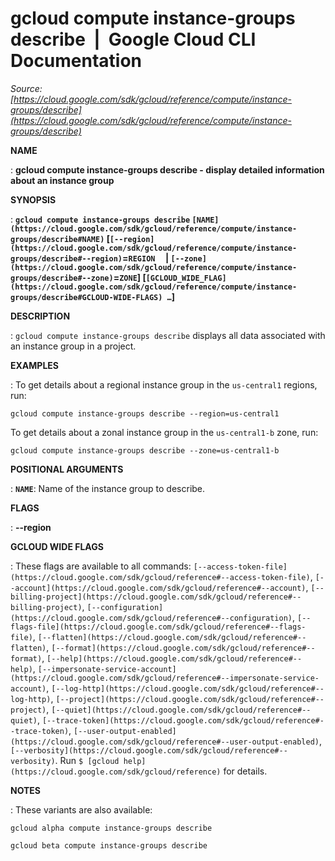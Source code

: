 # gcloud compute instance-groups describe  |  Google Cloud CLI Documentation

*Source: [https://cloud.google.com/sdk/gcloud/reference/compute/instance-groups/describe](https://cloud.google.com/sdk/gcloud/reference/compute/instance-groups/describe)*

**NAME**

: **gcloud compute instance-groups describe - display detailed information about an instance group**

**SYNOPSIS**

: **`gcloud compute instance-groups describe` `[NAME](https://cloud.google.com/sdk/gcloud/reference/compute/instance-groups/describe#NAME)` [`[--region](https://cloud.google.com/sdk/gcloud/reference/compute/instance-groups/describe#--region)`=`REGION`     | `[--zone](https://cloud.google.com/sdk/gcloud/reference/compute/instance-groups/describe#--zone)`=`ZONE`] [`[GCLOUD_WIDE_FLAG](https://cloud.google.com/sdk/gcloud/reference/compute/instance-groups/describe#GCLOUD-WIDE-FLAGS) …`]**

**DESCRIPTION**

: `gcloud compute instance-groups describe` displays all data
associated with an instance group in a project.

**EXAMPLES**

: To get details about a regional instance group in the
``us-central1`` regions, run:

```
gcloud compute instance-groups describe --region=us-central1
```

To get details about a zonal instance group in the
``us-central1-b`` zone, run:

```
gcloud compute instance-groups describe --zone=us-central1-b
```

**POSITIONAL ARGUMENTS**

: **`NAME`**:
Name of the instance group to describe.

**FLAGS**

: **--region**

**GCLOUD WIDE FLAGS**

: These flags are available to all commands: `[--access-token-file](https://cloud.google.com/sdk/gcloud/reference#--access-token-file)`,
`[--account](https://cloud.google.com/sdk/gcloud/reference#--account)`, `[--billing-project](https://cloud.google.com/sdk/gcloud/reference#--billing-project)`,
`[--configuration](https://cloud.google.com/sdk/gcloud/reference#--configuration)`,
`[--flags-file](https://cloud.google.com/sdk/gcloud/reference#--flags-file)`,
`[--flatten](https://cloud.google.com/sdk/gcloud/reference#--flatten)`, `[--format](https://cloud.google.com/sdk/gcloud/reference#--format)`, `[--help](https://cloud.google.com/sdk/gcloud/reference#--help)`, `[--impersonate-service-account](https://cloud.google.com/sdk/gcloud/reference#--impersonate-service-account)`,
`[--log-http](https://cloud.google.com/sdk/gcloud/reference#--log-http)`,
`[--project](https://cloud.google.com/sdk/gcloud/reference#--project)`, `[--quiet](https://cloud.google.com/sdk/gcloud/reference#--quiet)`, `[--trace-token](https://cloud.google.com/sdk/gcloud/reference#--trace-token)`, `[--user-output-enabled](https://cloud.google.com/sdk/gcloud/reference#--user-output-enabled)`,
`[--verbosity](https://cloud.google.com/sdk/gcloud/reference#--verbosity)`.
Run `$ [gcloud help](https://cloud.google.com/sdk/gcloud/reference)` for details.

**NOTES**

: These variants are also available:

```
gcloud alpha compute instance-groups describe
```

```
gcloud beta compute instance-groups describe
```